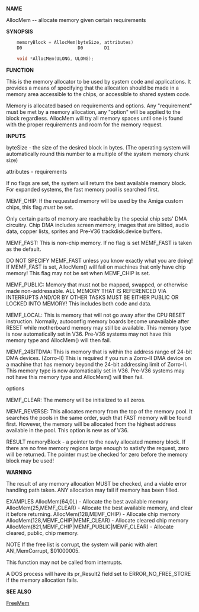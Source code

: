 
**NAME**

AllocMem -- allocate memory given certain requirements

**SYNOPSIS**

```c
    memoryBlock = AllocMem(byteSize, attributes)
    D0                     D0        D1

    void *AllocMem(ULONG, ULONG);

```
**FUNCTION**

This is the memory allocator to be used by system code and
applications.  It provides a means of specifying that the allocation
should be made in a memory area accessible to the chips, or
accessible to shared system code.

Memory is allocated based on requirements and options.  Any
&#034;requirement&#034; must be met by a memory allocation, any &#034;option&#034; will
be applied to the block regardless.  AllocMem will try all memory
spaces until one is found with the proper requirements and room for
the memory request.

**INPUTS**

byteSize - the size of the desired block in bytes.  (The operating
system will automatically round this number to a multiple of
the system memory chunk size)

attributes -
requirements

If no flags are set, the system will return the best
available memory block.  For expanded systems, the fast
memory pool is searched first.

MEMF_CHIP:      If the requested memory will be used by
the Amiga custom chips, this flag *must*
be set.

Only certain parts of memory are reachable
by the special chip sets' DMA circuitry.
Chip DMA includes screen memory, images that
are blitted, audio data, copper lists, sprites
and Pre-V36 trackdisk.device buffers.


MEMF_FAST:      This is non-chip memory.  If no flag is set
MEMF_FAST is taken as the default.

DO NOT SPECIFY MEMF_FAST unless you know
exactly what you are doing!  If MEMF_FAST is
set, AllocMem() will fail on machines that
only have chip memory!  This flag may not
be set when MEMF_CHIP is set.


MEMF_PUBLIC:    Memory that must not be mapped, swapped,
or otherwise made non-addressable. ALL
MEMORY THAT IS REFERENCED VIA INTERRUPTS
AND/OR BY OTHER TASKS MUST BE EITHER PUBLIC
OR LOCKED INTO MEMORY! This includes both
code and data.


MEMF_LOCAL:     This is memory that will not go away
after the CPU RESET instruction.  Normally,
autoconfig memory boards become unavailable
after RESET while motherboard memory
may still be available.  This memory type
is now automatically set in V36.  Pre-V36
systems may not have this memory type
and AllocMem() will then fail.


MEMF_24BITDMA:  This is memory that is within the address
range of 24-bit DMA devices.  (Zorro-II)
This is required if you run a Zorro-II
DMA device on a machine that has memory
beyond the 24-bit addressing limit of
Zorro-II.  This memory type
is now automatically set in V36.  Pre-V36
systems may not have this memory type
and AllocMem() will then fail.


options

MEMF_CLEAR:     The memory will be initialized to all
zeros.


MEMF_REVERSE:   This allocates memory from the top of
the memory pool.  It searches the pools
in the same order, such that FAST memory
will be found first.  However, the
memory will be allocated from the highest
address available in the pool.  This
option is new as of V36.


RESULT
memoryBlock - a pointer to the newly allocated memory block.
If there are no free memory regions large enough to satisfy
the request, zero will be returned.  The pointer must be
checked for zero before the memory block may be used!

**WARNING**

The result of any memory allocation MUST be checked, and a viable
error handling path taken.  ANY allocation may fail if memory has
been filled.

EXAMPLES
AllocMem(64,0L)         - Allocate the best available memory
AllocMem(25,MEMF_CLEAR) - Allocate the best available memory, and
clear it before returning.
AllocMem(128,MEMF_CHIP) - Allocate chip memory
AllocMem(128,MEMF_CHIP|MEMF_CLEAR) - Allocate cleared chip memory
AllocMem(821,MEMF_CHIP|MEMF_PUBLIC|MEMF_CLEAR) - Allocate cleared,
public, chip memory.

NOTE
If the free list is corrupt, the system will panic with alert
AN_MemCorrupt, $01000005.

This function may not be called from interrupts.

A DOS process will have its pr_Result2 field set to
ERROR_NO_FREE_STORE if the memory allocation fails.

**SEE ALSO**

[FreeMem](FreeMem.md)
